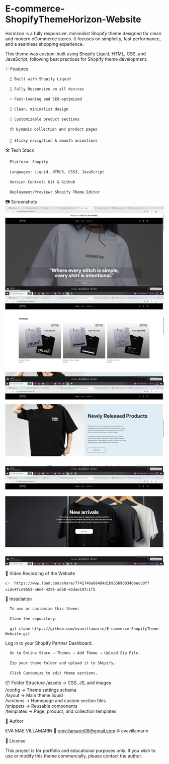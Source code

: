 # E-commerce-ShopifyThemeHorizon-Website
Horinzon is a fully responsive, minimalist Shopify theme designed for clean and modern eCommerce stores.
It focuses on simplicity, fast performance, and a seamless shopping experience.

This theme was custom-built using Shopify Liquid, HTML, CSS, and JavaScript, following best practices for Shopify theme development.

✨ Features

      🧩 Built with Shopify Liquid

      📱 Fully Responsive on all devices

      ⚡ Fast-loading and SEO-optimized

      🎨 Clean, minimalist design

      🛒 Customizable product sections

      📦 Dynamic collection and product pages

      🧭 Sticky navigation & smooth animations




🛠️ Tech Stack

      Platform: Shopify

      Languages: Liquid, HTML5, CSS3, JavaScript

      Version Control: Git & GitHub

      Deployment/Preview: Shopify Theme Editor

📷 Screenshots
![Homepage Screenshot](./screenshot/home_page.png)
![Homepage Screenshot](./screenshot/shop_page.png)
![Homepage Screenshot](./screenshot/blogs_page.png)
![Homepage Screenshot](./screenshot/carousel_page.png)
	
	
🔗 Video Recording of the Website

    👉  https://www.loom.com/share/7741746a684d4d1b9b56960340becc9f?sid=8fce9653-a6e4-4295-adb8-ebdae197c1f5
    

🚀 Installation

      To use or customize this theme:
      
      Clone the repository:
      
      git clone https://github.com/evavillamarin/E-commerce-ShopifyTheme-Website.git


Log in to your Shopify Partner Dashboard.

      Go to Online Store → Themes → Add Theme → Upload Zip File.
      
      Zip your theme folder and upload it to Shopify.
      
      Click Customize to edit theme sections.

📦 Folder Structure
    /assets         → CSS, JS, and images  
    /config         → Theme settings schema  
    /layout         → Main theme.liquid  
    /sections       → Homepage and custom section files  
    /snippets       → Reusable components  
    /templates      → Page, product, and collection templates  

💬 Author

EVA MAE VILLAMARIN
📧 emvillamarin09@gmail.com
🌐 evavillamarin

📜 License

This project is for portfolio and educational purposes only.
If you wish to use or modify this theme commercially, please contact the author.
